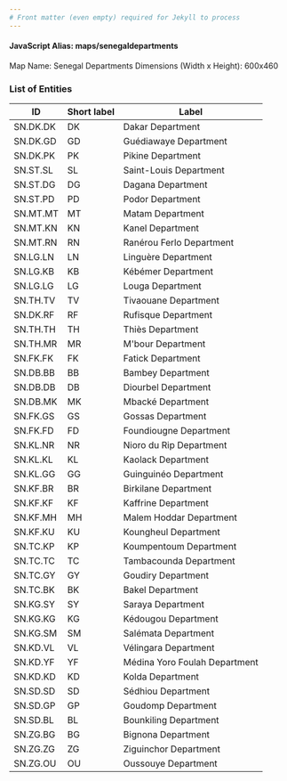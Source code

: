 ```yaml
---
# Front matter (even empty) required for Jekyll to process
---
```


#### JavaScript Alias: maps/senegaldepartments

Map Name: Senegal Departments
Dimensions (Width x Height): 600x460

### List of Entities

ID | Short label | Label
---|---|---|
SN.DK.DK|DK|Dakar Department
SN.DK.GD|GD|Guédiawaye Department
SN.DK.PK|PK|Pikine Department
SN.ST.SL|SL|Saint-Louis Department
SN.ST.DG|DG|Dagana Department
SN.ST.PD|PD|Podor Department
SN.MT.MT|MT|Matam Department
SN.MT.KN|KN|Kanel Department
SN.MT.RN|RN|Ranérou Ferlo Department
SN.LG.LN|LN|Linguère Department
SN.LG.KB|KB|Kébémer Department
SN.LG.LG|LG|Louga Department
SN.TH.TV|TV|Tivaouane Department
SN.DK.RF|RF|Rufisque Department
SN.TH.TH|TH|Thiès Department
SN.TH.MR|MR|M\'bour Department
SN.FK.FK|FK|Fatick Department
SN.DB.BB|BB|Bambey Department
SN.DB.DB|DB|Diourbel Department
SN.DB.MK|MK|Mbacké Department
SN.FK.GS|GS|Gossas Department
SN.FK.FD|FD|Foundiougne Department
SN.KL.NR|NR|Nioro du Rip Department
SN.KL.KL|KL|Kaolack Department
SN.KL.GG|GG|Guinguinéo Department
SN.KF.BR|BR|Birkilane Department
SN.KF.KF|KF|Kaffrine Department
SN.KF.MH|MH|Malem Hoddar Department
SN.KF.KU|KU|Koungheul Department
SN.TC.KP|KP|Koumpentoum Department
SN.TC.TC|TC|Tambacounda Department
SN.TC.GY|GY|Goudiry Department
SN.TC.BK|BK|Bakel Department
SN.KG.SY|SY|Saraya Department
SN.KG.KG|KG|Kédougou Department
SN.KG.SM|SM|Salémata Department
SN.KD.VL|VL|Vélingara Department
SN.KD.YF|YF|Médina Yoro Foulah Department
SN.KD.KD|KD|Kolda Department
SN.SD.SD|SD|Sédhiou Department
SN.SD.GP|GP|Goudomp Department
SN.SD.BL|BL|Bounkiling Department
SN.ZG.BG|BG|Bignona Department
SN.ZG.ZG|ZG|Ziguinchor Department
SN.ZG.OU|OU|Oussouye Department
